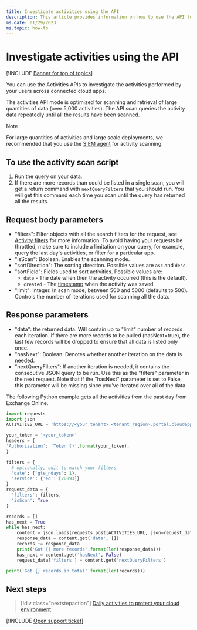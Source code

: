```yaml
---
title: Investigate activities using the API 
description: This article provides information on how to use the API to investigate user activity in Defender for Cloud Apps.
ms.date: 01/29/2023
ms.topic: how-to
---
```

# Investigate activities using the API

[!INCLUDE [Banner for top of topics](includes/banner.md)]

You can use the Activities APIs to investigate the activities performed by your users across connected cloud apps.

The activities API mode is optimized for scanning and retrieval of large quantities of data (over 5,000 activities). The API scan queries the activity data repeatedly until all the results have been scanned.

> [!NOTE]
> For large quantities of activities and large scale deployments, we recommended that you use the [SIEM agent](siem.md) for activity scanning.

## To use the activity scan script

1. Run the query on your data.
1. If there are more records than could be listed in a single scan, you will get a return command with `nextQueryFilters` that you should run. You will get this command each time you scan until the query has returned all the results.

## Request body parameters

- "filters": Filter objects with all the search filters for the request, see [Activity filters](activity-filters-queries.md) for more information. To avoid having your requests be throttled, make sure to include a limitation on your query, for example, query the last day's activities, or filter for a particular app.
- "isScan": Boolean. Enables the scanning mode.
- "sortDirection": The sorting direction. Possible values are `asc` and `desc`.
- "sortField": Fields used to sort activities. Possible values are:
  - `date` - The date when then the activity occurred (this is the default).
  - `created` - The [timestamp](api-introduction.md#timestamps) when the activity was saved.
- "limit": Integer. In scan mode, between 500 and 5000 (defaults to 500). Controls the number of iterations used for scanning all the data.

## Response parameters

- "data": the returned data. Will contain up to "limit" number of records each iteration. If there are more records to be pulled (hasNext=true), the last few records will be dropped to ensure that all data is listed only once.
- "hasNext": Boolean. Denotes whether another iteration on the data is needed.
- "nextQueryFilters": If another iteration is needed, it contains the consecutive JSON query to be run. Use this as the "filters" parameter in the next request. Note that if the "hasNext" parameter is set to False, this parameter will be missing since you've iterated over all of the data.

The following Python example gets all the activities from the past day from Exchange Online.

``` python
import requests
import json
ACTIVITIES_URL = 'https://<your_tenant>.<tenant_region>.portal.cloudappsecurity.com/api/v1/activities/'

your_token = '<your_token>'
headers = {
'Authorization': 'Token {}'.format(your_token),
}

filters = {
  # optionally, edit to match your filters
  'date': {'gte_ndays': 1},
  'service': {'eq': [20893]}
}
request_data = {
  'filters': filters,
  'isScan': True
}

records = []
has_next = True
while has_next:
    content = json.loads(requests.post(ACTIVITIES_URL, json=request_data, headers=headers).content)
    response_data = content.get('data', [])
    records += response_data
    print('Got {} more records'.format(len(response_data)))
    has_next = content.get('hasNext', False)
    request_data['filters'] = content.get('nextQueryFilters')

print('Got {} records in total'.format(len(records)))
```

## Next steps

> [!div class="nextstepaction"]
> [Daily activities to protect your cloud environment](daily-activities-to-protect-your-cloud-environment.md)

[!INCLUDE [Open support ticket](includes/support.md)]
